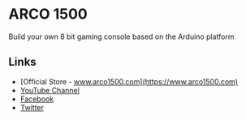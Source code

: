 # ARCO 1500

Build your own 8 bit gaming console based on the Arduino platform


## Links

* [Official Store - www.arco1500.com](https://www.arco1500.com)
* [YouTube Channel](https://www.youtube.com/playlist?list=PLZWNQlcHslXWuSwxoAaJYrSB9fYc1FXUI)
* [Facebook](https://www.facebook.com/ARCO-1500-494530131084329)
* [Twitter](https://twitter.com/arco1500)
